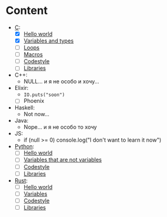 # Content
+ [C](./C):
  * [X] [Hello world][c_helloworld]
  * [X] [Variables and types][c_variables]
  * [ ] [Loops][c_loops]
  * [ ] [Macros][c_macros]
  * [ ] [Codestyle][c_codestyle]
  * [ ] [Libraries][c_libraries]
+ C++:
  * NULL... и я не особо и хочу...
+ Elixir:
  * `IO.puts("soon")`
  * [ ] Phoenix
+ Haskell:
  * Not now...
+ Java:
  * Nope... и я не особо то хочу
+ JS:
  * if (null >= 0) console.log("I don't want to learn it now")
+ [Python](./Python):
  * [ ] [Hello world][python_helloworld]
  * [ ] [Variables that are not variables][python_variables]
  * [ ] [Codestyle](https://peps.python.org/pep-0008/)
  * [ ] [Libraries][python_libraries]
+ [Rust](./Rust):
  * [ ] [Hello world][rust_helloworld]
  * [ ] [Variables][rust_variables]
  * [ ] [Codestyle][rust_codestyle]
  * [ ] [Libraries][rust_libraries]

[c_codestyle]: ./C/codestyle.md
[c_helloworld]: ./C/helloworld
[c_variables]: ./C/variables
[c_loops]: ./C/loops/
[c_macros]: ./C/macros
[c_libraries]: ./C/libraries.md

[python_helloworld]: ./Python/helloworld
[python_variables]: ./Python/variables
[python_libraries]: ./Python/libraries.md

[rust_codestyle]: ./Rust/codestyle.md
[rust_helloworld]: ./Rust/helloworld
[rust_variables]: ./Rust/variables
[rust_libraries]: ./Rust/libraries.md

